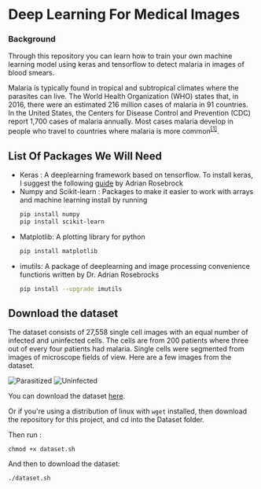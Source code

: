 # Deep Learning For Medical Images
### Background
Through this repository you can learn how to train your own machine learning model using keras and tensorflow to detect malaria in images of blood smears. 

Malaria is typically found in tropical and subtropical climates where the parasites can live. The World Health Organization (WHO) states that, in 2016, there were an estimated 216 million cases of malaria in 91 countries. In the United States, the Centers for Disease Control and Prevention (CDC) report 1,700 cases of malaria annually. Most cases  malaria develop in people who travel to countries where malaria is more common<sup><a href = "https://www.healthline.com/health/malaria" target = "_blank">[1]</a></sup>. 

## List Of Packages We Will Need 
* Keras : A deeplearning framework based on tensorflow. To install keras, I suggest the following [guide](https://www.pyimagesearch.com/2016/11/14/installing-keras-with-tensorflow-backend/) by Adrian Rosebrock
* Numpy and Scikit-learn : Packages to make it easier to work with arrays and machine learning install by running
  ```bash
  pip install numpy
  pip install scikit-learn
  ```
* Matplotlib: A plotting library for python
  ```bash
  pip install matplotlib
  ```
* imutils: A package of deeplearning and image processing convenience functions written by Dr. Adrian Rosebrocks
  ```bash
  pip install --upgrade imutils
  ```

## Download the dataset

The dataset consists of 27,558 single cell images with an equal number of infected and uninfected cells. The cells are from 200 patients where three out of every four patients had malaria. Single cells were segmented from images of microscope fields of view. Here are a few images from the dataset. 

![Parasitized](https://github.com/tejaskashinathofficial/MalariaDetection/blob/master/assets/PM.png) ![Uninfected](https://github.com/tejaskashinathofficial/MalariaDetection/blob/master/assets/UM.png)

You can download the dataset <a href="https://ceb.nlm.nih.gov/proj/malaria/cell_images.zip" target="_blank">here</a>.

Or if you're using a distribution of linux with ```wget``` installed, then download the repository for this project, and cd into the Dataset folder.

Then run :

```shell
chmod +x dataset.sh
```
And then to download the dataset:

```shell
./dataset.sh
```

